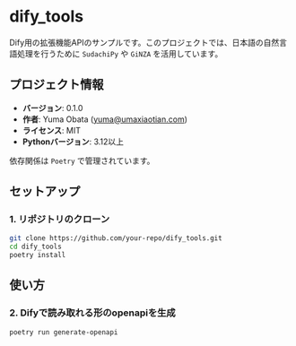 # dify_tools

Dify用の拡張機能APIのサンプルです。このプロジェクトでは、日本語の自然言語処理を行うために `SudachiPy` や `GiNZA` を活用しています。

## プロジェクト情報

- **バージョン**: 0.1.0
- **作者**: Yuma Obata (<yuma@umaxiaotian.com>)
- **ライセンス**: MIT
- **Pythonバージョン**: 3.12以上

依存関係は `Poetry` で管理されています。

## セットアップ

### 1. リポジトリのクローン

```bash
git clone https://github.com/your-repo/dify_tools.git
cd dify_tools
poetry install
```

## 使い方
### 2. Difyで読み取れる形のopenapiを生成
```bash
poetry run generate-openapi
```

